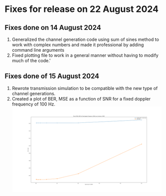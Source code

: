 # Fixes for release on 22 August 2024

## Fixes done on 14 August 2024
1. Generalized the channel generation code using sum of sines method to work with complex numbers and made it professional by adding command line arguments
2. Fixed plotting file to work in a general manner without having to modify much of the code.'

## Fixes done of 15 August 2024
1. Rewrote transmission simulation to be compatible with the new type of channel generations.
2. Created a plot of BER, MSE as a function of SNR for a fixed doppler frequency of 100 Hz.
![Plot](https://github.com/ssubrahmaniyan/wireless_channel_estimation/blob/0cd6e3973ad2b5653693d8474881874f362b5779/code/a2_transmission/fixed_release/errorsVSsnr.png)
